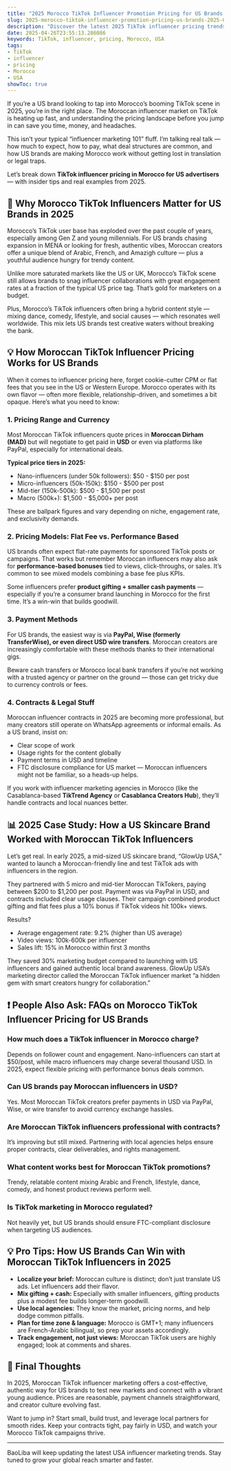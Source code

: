 ```yaml
---
title: "2025 Morocco TikTok Influencer Promotion Pricing for US Brands: What You Need to Know"
slug: 2025-morocco-tiktok-influencer-promotion-pricing-us-brands-2025-04-26
description: "Discover the latest 2025 TikTok influencer pricing trends in Morocco for US brands. Practical insights on collaboration models, payment methods, and marketing strategies tailored for American advertisers."
date: 2025-04-26T23:55:13.286086
keywords: TikTok, influencer, pricing, Morocco, USA
tags:
- TikTok
- influencer
- pricing
- Morocco
- USA
showToc: true
---
```


If you’re a US brand looking to tap into Morocco’s booming TikTok scene in 2025, you’re in the right place. The Moroccan influencer market on TikTok is heating up fast, and understanding the pricing landscape before you jump in can save you time, money, and headaches.

This isn’t your typical “influencer marketing 101” fluff. I’m talking real talk — how much to expect, how to pay, what deal structures are common, and how US brands are making Morocco work without getting lost in translation or legal traps.

Let’s break down **TikTok influencer pricing in Morocco for US advertisers** — with insider tips and real examples from 2025.

## 📢 Why Morocco TikTok Influencers Matter for US Brands in 2025

Morocco’s TikTok user base has exploded over the past couple of years, especially among Gen Z and young millennials. For US brands chasing expansion in MENA or looking for fresh, authentic vibes, Moroccan creators offer a unique blend of Arabic, French, and Amazigh culture — plus a youthful audience hungry for trendy content.

Unlike more saturated markets like the US or UK, Morocco’s TikTok scene still allows brands to snag influencer collaborations with great engagement rates at a fraction of the typical US price tag. That’s gold for marketers on a budget.

Plus, Morocco’s TikTok influencers often bring a hybrid content style — mixing dance, comedy, lifestyle, and social causes — which resonates well worldwide. This mix lets US brands test creative waters without breaking the bank.

## 💡 How Moroccan TikTok Influencer Pricing Works for US Brands

When it comes to influencer pricing here, forget cookie-cutter CPM or flat fees that you see in the US or Western Europe. Morocco operates with its own flavor — often more flexible, relationship-driven, and sometimes a bit opaque. Here’s what you need to know:

### 1. Pricing Range and Currency

Most Moroccan TikTok influencers quote prices in **Moroccan Dirham (MAD)** but will negotiate to get paid in **USD** or even via platforms like PayPal, especially for international deals.

**Typical price tiers in 2025:**  
- Nano-influencers (under 50k followers): $50 - $150 per post  
- Micro-influencers (50k-150k): $150 - $500 per post  
- Mid-tier (150k-500k): $500 - $1,500 per post  
- Macro (500k+): $1,500 - $5,000+ per post  

These are ballpark figures and vary depending on niche, engagement rate, and exclusivity demands.

### 2. Pricing Models: Flat Fee vs. Performance Based

US brands often expect flat-rate payments for sponsored TikTok posts or campaigns. That works but remember Moroccan influencers may also ask for **performance-based bonuses** tied to views, click-throughs, or sales. It’s common to see mixed models combining a base fee plus KPIs.

Some influencers prefer **product gifting + smaller cash payments** — especially if you’re a consumer brand launching in Morocco for the first time. It’s a win-win that builds goodwill.

### 3. Payment Methods

For US brands, the easiest way is via **PayPal, Wise (formerly TransferWise), or even direct USD wire transfers**. Moroccan creators are increasingly comfortable with these methods thanks to their international gigs.

Beware cash transfers or Morocco local bank transfers if you’re not working with a trusted agency or partner on the ground — those can get tricky due to currency controls or fees.

### 4. Contracts & Legal Stuff

Moroccan influencer contracts in 2025 are becoming more professional, but many creators still operate on WhatsApp agreements or informal emails. As a US brand, insist on:  
- Clear scope of work  
- Usage rights for the content globally  
- Payment terms in USD and timeline  
- FTC disclosure compliance for US market — Moroccan influencers might not be familiar, so a heads-up helps.

If you work with influencer marketing agencies in Morocco (like the Casablanca-based **TikTrend Agency** or **Casablanca Creators Hub**), they’ll handle contracts and local nuances better.

## 📊 2025 Case Study: How a US Skincare Brand Worked with Moroccan TikTok Influencers

Let’s get real. In early 2025, a mid-sized US skincare brand, “GlowUp USA,” wanted to launch a Moroccan-friendly line and test TikTok ads with influencers in the region.

They partnered with 5 micro and mid-tier Moroccan TikTokers, paying between $200 to $1,200 per post. Payment was via PayPal in USD, and contracts included clear usage clauses. Their campaign combined product gifting and flat fees plus a 10% bonus if TikTok videos hit 100k+ views.

Results?  
- Average engagement rate: 9.2% (higher than US average)  
- Video views: 100k-600k per influencer  
- Sales lift: 15% in Morocco within first 3 months

They saved 30% marketing budget compared to launching with US influencers and gained authentic local brand awareness. GlowUp USA’s marketing director called the Moroccan TikTok influencer market “a hidden gem with smart creators hungry for collaboration.”

## ❗ People Also Ask: FAQs on Morocco TikTok Influencer Pricing for US Brands

### How much does a TikTok influencer in Morocco charge?

Depends on follower count and engagement. Nano-influencers can start at $50/post, while macro influencers may charge several thousand USD. In 2025, expect flexible pricing with performance bonus deals common.

### Can US brands pay Moroccan influencers in USD?

Yes. Most Moroccan TikTok creators prefer payments in USD via PayPal, Wise, or wire transfer to avoid currency exchange hassles.

### Are Moroccan TikTok influencers professional with contracts?

It’s improving but still mixed. Partnering with local agencies helps ensure proper contracts, clear deliverables, and rights management.

### What content works best for Moroccan TikTok promotions?

Trendy, relatable content mixing Arabic and French, lifestyle, dance, comedy, and honest product reviews perform well.

### Is TikTok marketing in Morocco regulated?

Not heavily yet, but US brands should ensure FTC-compliant disclosure when targeting US audiences.

## 💡 Pro Tips: How US Brands Can Win with Moroccan TikTok Influencers in 2025

- **Localize your brief:** Moroccan culture is distinct; don’t just translate US ads. Let influencers add their flavor.  
- **Mix gifting + cash:** Especially with smaller influencers, gifting products plus a modest fee builds longer-term goodwill.  
- **Use local agencies:** They know the market, pricing norms, and help dodge common pitfalls.  
- **Plan for time zone & language:** Morocco is GMT+1; many influencers are French-Arabic bilingual, so prep your assets accordingly.  
- **Track engagement, not just views:** Moroccan TikTok users are highly engaged; look at comments and shares.  

## 📢 Final Thoughts

In 2025, Moroccan TikTok influencer marketing offers a cost-effective, authentic way for US brands to test new markets and connect with a vibrant young audience. Prices are reasonable, payment channels straightforward, and creator culture evolving fast.

Want to jump in? Start small, build trust, and leverage local partners for smooth rides. Keep your contracts tight, pay fairly in USD, and watch your Morocco TikTok campaigns thrive.

---

BaoLiba will keep updating the latest USA influencer marketing trends. Stay tuned to grow your global reach smarter and faster.